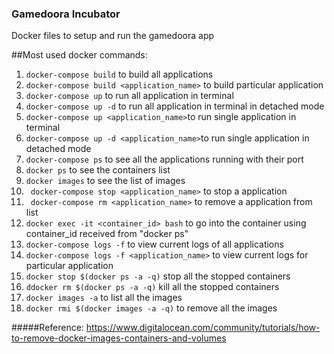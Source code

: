 ### Gamedoora Incubator
Docker files to setup and run the gamedoora app

##Most used docker commands:
1. ```docker-compose build``` to build all applications
2. ```docker-compose build <application_name>``` to build particular application
3. ```docker-compose up``` to run all application in terminal
4. ```docker-compose up -d``` to run all application in terminal in detached mode
5. ```docker-compose up <application_name>```to run single application in terminal 
6. ```docker-compose up -d <application_name>```to run single application in detached mode
7. ```docker-compose ps``` to see all the applications running with their port
8. ```docker ps``` to see the containers list
9. ```docker images``` to see the list of images
10. ``` docker-compose stop <application_name>``` to stop a application
11. ``` docker-compose rm <application_name>``` to remove a application from list
12. ```docker exec -it <container_id> bash``` to go into the container using container_id received from "docker ps"
13. ```docker-compose logs -f``` to view current logs of all applications
14. ```docker-compose logs -f <application_name>``` to view current logs for particular application
15. ```docker stop $(docker ps -a -q)``` stop all the stopped containers
16. ```ddocker rm $(docker ps -a -q)``` kill all the stopped containers
17. ```docker images -a``` to list all the images
18. ```docker rmi $(docker images -a -q)``` to remove all the images

#####Reference: https://www.digitalocean.com/community/tutorials/how-to-remove-docker-images-containers-and-volumes